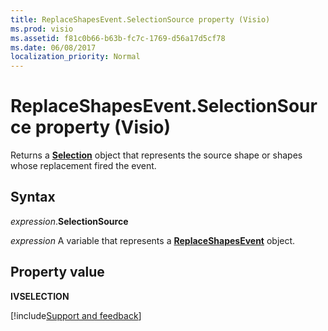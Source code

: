 ```yaml
---
title: ReplaceShapesEvent.SelectionSource property (Visio)
ms.prod: visio
ms.assetid: f81c0b66-b63b-fc7c-1769-d56a17d5cf78
ms.date: 06/08/2017
localization_priority: Normal
---
```



# ReplaceShapesEvent.SelectionSource property (Visio)

Returns a **[Selection](Visio.Selection.md)** object that represents the source shape or shapes whose replacement fired the event.


## Syntax

_expression_.**SelectionSource**

_expression_ A variable that represents a **[ReplaceShapesEvent](Visio.ReplaceShapesEvent.md)** object.


## Property value

**IVSELECTION**



[!include[Support and feedback](~/includes/feedback-boilerplate.md)]